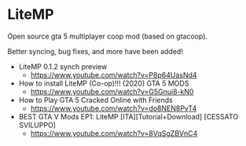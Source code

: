 # LiteMP

Open source gta 5 multiplayer coop mod (based on gtacoop).

Better syncing, bug fixes, and more have been added!

- LiteMP 0.1.2 synch preview
  - https://www.youtube.com/watch?v=P8p64UasNd4
- How to install LiteMP (Co-op)!!! (2020) GTA 5 MODS
  - https://www.youtube.com/watch?v=G5Gnui8-kN0
- How to Play GTA 5 Cracked Online with Friends
  - https://www.youtube.com/watch?v=do8NEN8PvT4
- BEST GTA V Mods EP1: LiteMP [ITA][Tutorial+Download] [CESSATO SVILUPPO]
  - https://www.youtube.com/watch?v=8VqSgZBVnC4
